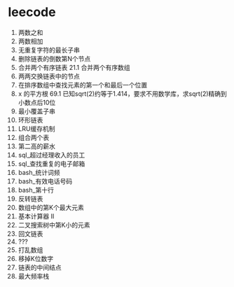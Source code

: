 # leecode
1.   两数之和
2.   两数相加
3.   无重复字符的最长子串
19.  删除链表的倒数第N个节点
21.  合并两个有序链表
21.1  合并两个有序数组
24.  两两交换链表中的节点
34.  在排序数组中查找元素的第一个和最后一个位置
69.  x 的平方根
69.1 已知sqrt(2)约等于1.414，要求不用数学库，求sqrt(2)精确到小数点后10位
76.  最小覆盖子串
141. 环形链表
146. LRU缓存机制
175. 组合两个表
176. 第二高的薪水
181. sql_超过经理收入的员工
182. sql_查找重复的电子邮箱
192. bash_统计词频
193. bash_有效电话号码
195. bash_第十行
206. 反转链表
215. 数组中的第K个最大元素
227. 基本计算器 II
230. 二叉搜索树中第K小的元素
234. 回文链表
322. ???
384. 打乱数组
402. 移掉K位数字
876. 链表的中间结点
895. 最大频率栈
